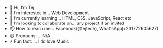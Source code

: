 - 👋 Hi, I’m Tej
- 👀 I’m interested in... Web Development
- 🌱 I’m currently learning... HTML, CSS, JavaScript, React etc
- 💞️ I’m looking to collaborate on... any project if an invited
- 📫 How to reach me... Facebook(@tejtech), What'sApp(+231772605627) 
- 😄 Pronouns: ... N/A
- ⚡ Fun fact: ... I do love Music

<!---
tej2488/tej2488 is a ✨ special ✨ repository because its `README.md` (this file) appears on your GitHub profile.
You can click the Preview link to take a look at your changes.
--->
